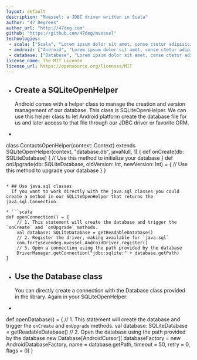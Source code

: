 ```yaml
---
layout: default
description: "Mvessel: a JDBC driver written in Scala"
author: "47 Degrees"
author_url: "http://47deg.com"
github: "https://github.com/47deg/mvessel"
technologies: 
 - scala: ["Scala", "Lorem ipsum dolor sit amet, conse ctetur adipisicing elit, sed do eiusmod tempor incididunt ut labore et dolo…"]
 - android: ["Android", "Lorem ipsum dolor sit amet, conse ctetur adipisicing elit, sed do eiusmod tempor incididunt ut labore et dolo…"]
 - database: ["Database", "Lorem ipsum dolor sit amet, conse ctetur adipisicing elit, sed do eiusmod tempor incididunt ut labore et dolo…"]
license_name: The MIT License
license_url: https://opensource.org/licenses/MIT
---
```



* ## Create a SQLiteOpenHelper
  Android comes with a helper class to manage the creation and version management of our database. This class is SQLiteOpenHelper. We can use this helper class to let Android platform create the database file for us and later access to that file through our JDBC driver or favorite ORM.

* ```scala
class ContactsOpenHelper(context: Context)
  extends SQLiteOpenHelper(context, "database.db", javaNull, 1) {
    def onCreate(db: SQLiteDatabase) {
      // Use this method to initialize your database
    }
    def onUpgrade(db: SQLiteDatabase, oldVersion: Int, newVersion: Int) = {
      // Use this method to upgrade your database
    }
}
```

* ## Use java.sql classes
  If you want to work directly with the java.sql classes you could create a method in our SQLiteOpenHelper that returns the java.sql.Connection.

* ```scala
def openConnection() = {
    // 1. This statement will create the database and trigger the `onCreate` and `onUpgrade` methods.
    val database: SQLiteDatabase = getReadableDatabase()
    // 2. Register the driver, making available for `java.sql`
    com.fortysevendeg.mvessel.AndroidDriver.register()
    // 3. Open a connection using the path provided by the database
    DriverManager.getConnection("jdbc:sqlite:" + database.getPath)
}
```

* ## Use the Database class
  You can directly create a connection with the Database class provided in the library. Again in your SQLiteOpenHelper:

* ```scala
def openDatabase() = {
    // 1. This statement will create the database and trigger the `onCreate` and `onUpgrade` methods.
    val database: SQLiteDatabase = getReadableDatabase()
    // 2. Open the database using the path provided by the database
    new Database[AndroidCursor](
          databaseFactory = new AndroidDatabaseFactory,
          name = database.getPath,
          timeout = 50,
          retry = 0,
          flags = 0)
}
```